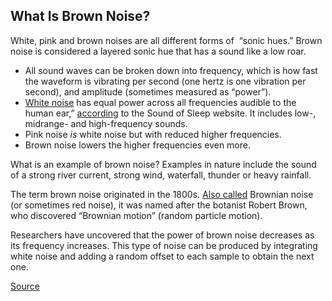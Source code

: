 ## What Is Brown Noise?

White, pink and brown noises are all different forms of  “sonic hues.” Brown noise is considered a layered sonic hue that has a sound like a low roar.

-   All sound waves can be broken down into frequency, which is how fast the waveform is vibrating per second (one hertz is one vibration per second), and amplitude (sometimes measured as “power”).
-   [W](https://draxe.com/health/white-noise/)[hite noise](https://draxe.com/health/white-noise/) has equal power across all frequencies audible to the human ear,” [according](https://www.soundofsleep.com/2017/07/18/white-pink-brown-noise-whats-difference/) to the Sound of Sleep website. It includes low-, midrange- and high-frequency sounds. 
-   Pink noise _is_ white noise but with reduced higher frequencies.
-   Brown noise lowers the higher frequencies even more.

What is an example of brown noise? Examples in nature include the sound of a strong river current, strong wind, waterfall, thunder or heavy rainfall.

The term brown noise originated in the 1800s. [Also called](https://www.mediacollege.com/audio/noise/brown-noise.html) Brownian noise (or sometimes red noise), it was named after the botanist Robert Brown, who discovered “Brownian motion” (random particle motion).

Researchers have uncovered that the power of brown noise decreases as its frequency increases. This type of noise can be produced by integrating white noise and adding a random offset to each sample to obtain the next one.

[Source](https://draxe.com/health/brown-noise/)